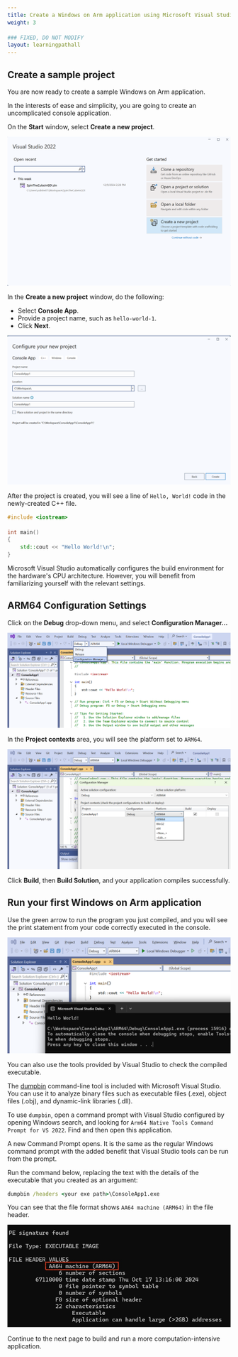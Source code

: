 ```yaml
---
title: Create a Windows on Arm application using Microsoft Visual Studio
weight: 3

### FIXED, DO NOT MODIFY
layout: learningpathall
---
```

## Create a sample project

You are now ready to create a sample Windows on Arm application.

In the interests of ease and simplicity, you are going to create an uncomplicated console application.

On the **Start** window, select **Create a new project**. 

![img1](./figures/vs_new_proj1.png)

In the **Create a new project** window, do the following:

* Select **Console App**.
* Provide a project name, such as `hello-world-1`.
* Click **Next**.

![img2](./figures/vs_new_proj2.png)

After the project is created, you will see a line of `Hello, World!` code in the newly-created C++ file. 

```C++
#include <iostream>

int main()
{
    std::cout << "Hello World!\n";
}
```

Microsoft Visual Studio automatically configures the build environment for the hardware's CPU architecture. However, you will benefit from familiarizing yourself with the relevant settings.

## ARM64 Configuration Settings

Click on the **Debug** drop-down menu, and select **Configuration Manager...**

 ![img4](./figures/vs_console_config1.png)


In the **Project contexts** area, you will see the platform set to `ARM64`. 

 ![img5](./figures/vs_console_config2.png)

Click **Build**, then **Build Solution**, and your application compiles successfully.

## Run your first Windows on Arm application

Use the green arrow to run the program you just compiled, and you will see the print statement from your code correctly executed in the console.

 ![img6](./figures/vs_console_exe.png)

You can also use the tools provided by Visual Studio to check the compiled executable.

The [dumpbin](https://learn.microsoft.com/en-us/cpp/build/reference/dumpbin-reference?view=msvc-170) command-line tool is included with Microsoft Visual Studio. You can use it to analyze binary files such as executable files (.exe), object files (.obj), and dynamic-link libraries (.dll). 

To use `dumpbin`, open a command prompt with Visual Studio configured by opening Windows search, and looking for `Arm64 Native Tools Command Prompt for VS 2022`. Find and then open this application.

A new Command Prompt opens. It is the same as the regular Windows command prompt with the added benefit that Visual Studio tools can be run from the prompt.

Run the command below, replacing the text with the details of the executable that you created as an argument:

```cmd
dumpbin /headers <your exe path>\ConsoleApp1.exe
```

You can see that the file format shows `AA64 machine (ARM64)` in the file header.

 ![img7](./figures/vs_checkmachine.jpeg)

Continue to the next page to build and run a more computation-intensive application.
